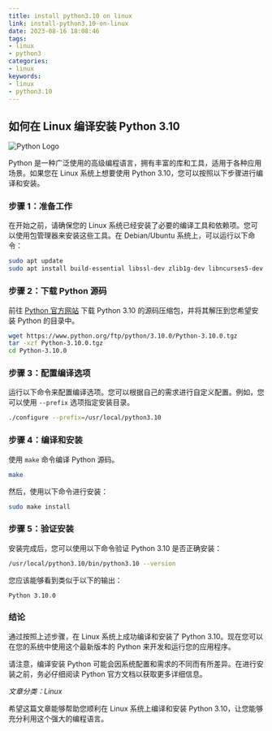 ```yaml
---
title: install python3.10 on linux
link: install-python3.10-on-linux
date: 2023-08-16 18:08:46
tags:
- linux
- python3
categories:
- linux
keywords:
- linux
- python3.10
---
```

## 如何在 Linux 编译安装 Python 3.10

![Python Logo](https://www.python.org/static/community_logos/python-logo-master-v3-TM-flattened.png)

Python 是一种广泛使用的高级编程语言，拥有丰富的库和工具，适用于各种应用场景。如果您在 Linux 系统上想要使用 Python 3.10，您可以按照以下步骤进行编译和安装。

### 步骤 1：准备工作

在开始之前，请确保您的 Linux 系统已经安装了必要的编译工具和依赖项。您可以使用包管理器来安装这些工具。在 Debian/Ubuntu 系统上，可以运行以下命令：

```bash
sudo apt update
sudo apt install build-essential libssl-dev zlib1g-dev libncurses5-dev libncursesw5-dev libreadline-dev libsqlite3-dev libgdbm-dev libdb5.3-dev libbz2-dev libexpat1-dev liblzma-dev libffi-dev tk-dev
```

### 步骤 2：下载 Python 源码

前往 [Python 官方网站](https://www.python.org/downloads/source/) 下载 Python 3.10 的源码压缩包，并将其解压到您希望安装 Python 的目录中。

```bash
wget https://www.python.org/ftp/python/3.10.0/Python-3.10.0.tgz
tar -xzf Python-3.10.0.tgz
cd Python-3.10.0
```

### 步骤 3：配置编译选项

运行以下命令来配置编译选项。您可以根据自己的需求进行自定义配置。例如，您可以使用 `--prefix` 选项指定安装目录。

```bash
./configure --prefix=/usr/local/python3.10
```

### 步骤 4：编译和安装

使用 `make` 命令编译 Python 源码。

```bash
make
```

然后，使用以下命令进行安装：

```bash
sudo make install
```

### 步骤 5：验证安装

安装完成后，您可以使用以下命令验证 Python 3.10 是否正确安装：

```bash
/usr/local/python3.10/bin/python3.10 --version
```

您应该能够看到类似于以下的输出：

```
Python 3.10.0
```

### 结论

通过按照上述步骤，在 Linux 系统上成功编译和安装了 Python 3.10。现在您可以在您的系统中使用这个最新版本的 Python 来开发和运行您的应用程序。

请注意，编译安装 Python 可能会因系统配置和需求的不同而有所差异。在进行安装之前，务必仔细阅读 Python 官方文档以获取更多详细信息。

*文章分类：Linux*

希望这篇文章能够帮助您顺利在 Linux 系统上编译和安装 Python 3.10，让您能够充分利用这个强大的编程语言。
